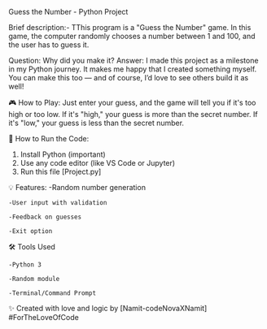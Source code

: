 Guess the Number - Python Project


Brief description:-
TThis program is a "Guess the Number" game. In this game, the computer randomly chooses a number between 1 and 100, and the user has to guess it.

Question: Why did you make it?
Answer: I made this project as a milestone in my Python journey. It makes me happy that I created something myself. You can make this too — and of course, I’d love to see others build it as well!

🎮 How to Play: Just enter your guess, and the game will tell you if it's too high or too low.
If it's "high," your guess is more than the secret number.
If it's "low," your guess is less than the secret number.


🔧 How to Run the Code:
1. Install Python (important)
2. Use any code editor (like VS Code or Jupyter)
3. Run this file [Project.py]

💡 Features:
    -Random number generation

    -User input with validation

    -Feedback on guesses

    -Exit option

🛠️ Tools Used

    -Python 3

    -Random module

    -Terminal/Command Prompt

✨ Created with love and logic by [Namit-codeNovaXNamit]
#ForTheLoveOfCode




